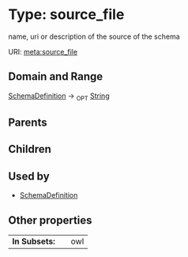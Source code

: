 
# Type: source_file


name, uri or description of the source of the schema

URI: [meta:source_file](https://w3id.org/biolink/biolinkml/meta/source_file)


## Domain and Range

[SchemaDefinition](SchemaDefinition.md) ->  <sub>OPT</sub> [String](type/String.md)

## Parents


## Children


## Used by

 * [SchemaDefinition](SchemaDefinition.md)

## Other properties

|  |  |  |
| --- | --- | --- |
| **In Subsets:** | | owl |

